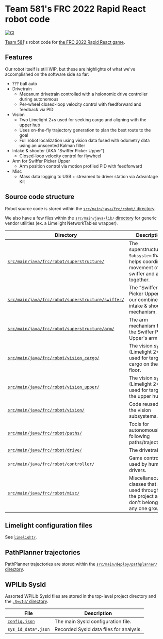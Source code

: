 # Team 581's FRC 2022 Rapid React robot code

[![CI](https://github.com/team581/frc-2022-rapid-react/actions/workflows/ci.yml/badge.svg)](https://github.com/team581/frc-2022-rapid-react/actions/workflows/ci.yml)

[Team 581](https://github.com/team581)'s robot code for [the FRC 2022 Rapid React game](https://youtu.be/LgniEjI9cCM).

## Features

Our robot itself is still WIP, but these are highlights of what we've accomplished on the software side so far:

- ??? ball auto
- Drivetrain
  - Mecanum drivetrain controlled with a holonomic drive controller during autonomous
  - Per-wheel closed-loop velocity control with feedforward and feedback via PID
- Vision
  - Two Limelight 2+s used for seeking cargo and aligning with the upper hub
  - Uses on-the-fly trajectory generation to plan the best route to the goal
  - Full robot localization using vision data fused with odometry data using an unscented Kalman filter
- Intake & shooter (AKA "Swiffer Picker Upper")
  - Closed-loop velocity control for flywheel
- Arm for Swiffer Picker Upper
  - Arm position control via motion profiled PID with feedforward
- Misc
  - Mass data logging to USB + streamed to driver station via Advantage Kit

## Source code structure

Robot source code is stored within the [`src/main/java/frc/robot/` directory](./src/main/java/frc/robot).

We also have a few files within the [`src/main/java/lib/` directory](./src/main/java/lib) for generic vendor utilities (ex. a Limelight NetworkTables wrapper).

| Directory                                                                                              | Description                                                                                    |
| ------------------------------------------------------------------------------------------------------ | ---------------------------------------------------------------------------------------------- |
| [`src/main/java/frc/robot/superstructure/`](./src/main/java/frc/robot/superstructure/)                 | The superstructure `Subsystem` that helps coordinate movement of the swiffer and arm together. |
| [`src/main/java/frc/robot/superstructure/swiffer/`](./src/main/java/frc/robot/superstructure/swiffer/) | The "Swiffer Picker Upper", our combined intake & shooter mechanism.                           |
| [`src/main/java/frc/robot/superstructure/arm/`](./src/main/java/frc/robot/superstructure/arm/)         | The arm mechanism for the Swiffer Picker Upper's arm.                                          |
| [`src/main/java/frc/robot/vision_cargo/`](./src/main/java/frc/robot/vision_cargo/)                     | The vision system (Limelight 2+) used for targeting cargo on the floor.                        |
| [`src/main/java/frc/robot/vision_upper/`](./src/main/java/frc/robot/vision_upper/)                     | The vision system (Limelight 2+) used for targeting the upper hub.                             |
| [`src/main/java/frc/robot/vision/`](./src/main/java/frc/robot/vision/)                                 | Code reused in the vision subsystems.                                                          |
| [`src/main/java/frc/robot/paths/`](./src/main/java/frc/robot/paths/)                                   | Tools for autonomously following paths/trajectories.                                           |
| [`src/main/java/frc/robot/drive/`](./src/main/java/frc/robot/drive/)                                   | The drivetrain.                                                                                |
| [`src/main/java/frc/robot/controller/`](./src/main/java/frc/robot/controller/)                         | Game controllers used by human drivers.                                                        |
| [`src/main/java/frc/robot/misc/`](./src/main/java/frc/robot/misc/)                                     | Miscellaneous classes that are used throughout the project and don't belong to any one group.  |

## Limelight configuration files

See [`limelight/`](./limelight/README.md).

## PathPlanner trajectories

PathPlanner trajectories are stored within the [`src/main/deploy/pathplanner/` directory](./src/main/deploy/pathplanner/).

## WPILib SysId

Assorted WPILib SysId files are stored in the top-level project directory and the [`.SysId/` directory](./.SysId/).

| File                           | Description                             |
| ------------------------------ | --------------------------------------- |
| [`config.json`](./config.json) | The main SysId configuration file.      |
| `sys_id_data*.json`            | Recorded SysId data files for analysis. |

